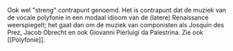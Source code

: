 Ook wel "streng" contrapunt genoemd. Het is contrapunt dat de muziek van de vocale polyfonie in een modaal idioom van de (latere) Renaissance weerspiegelt; het gaat dan om de muziek van componisten als Josquin des Prez, Jacob Obrecht en ook Giovanni Pierluigi da Palestrina. Zie ook [[Polyfonie]].
